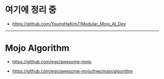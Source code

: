 # 여기에 정리 중

- https://github.com/YoungHaKim7/Modular_Mojo_AI_Dev

<hr>

# Mojo Algorithm

- https://github.com/ego/awesome-mojo

- https://github.com/ego/awesome-mojo/tree/main/algorithm
